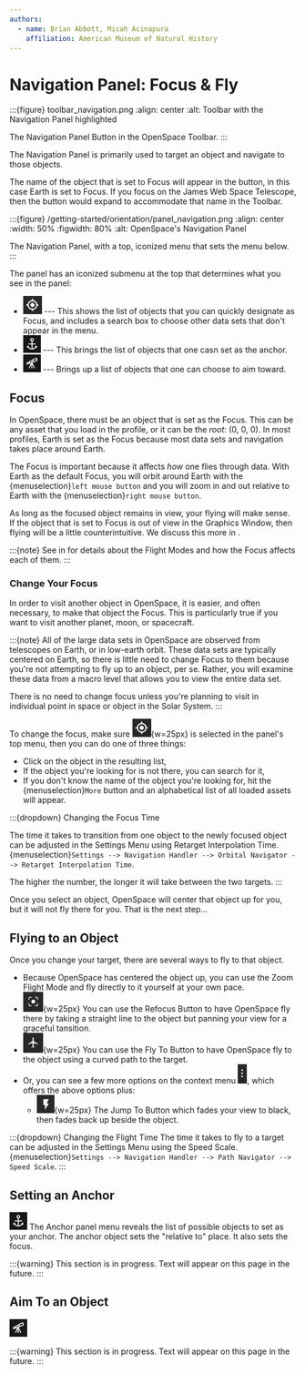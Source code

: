 ```yaml
---
authors:
  - name: Brian Abbott, Micah Acinapura
    affiliation: American Museum of Natural History
---
```



# Navigation Panel: Focus & Fly

:::{figure} toolbar_navigation.png
:align: center
:alt: Toolbar with the Navigation Panel highlighted

The Navigation Panel Button in the OpenSpace Toolbar.
:::

The Navigation Panel is primarily used to target an object and navigate to those objects.

The name of the object that is set to Focus will appear in the button, in this case Earth is set to Focus. If you focus on the James Web Space Telescope, then the button would expand to accommodate that name in the Toolbar.

:::{figure} /getting-started/orientation/panel_navigation.png
:align: center
:width: 50%
:figwidth: 80%
:alt: OpenSpace's Navigation Panel

The Navigation Panel, with a top, iconized menu that sets the menu below.
:::




The panel has an iconized submenu at the top that determines what you see in the panel:
- ![focus button](/getting-started/orientation/navigation_panel_focus_button.png) --- This shows the list of objects that you can quickly designate as Focus, and includes a search box to choose other data sets that don't appear in the menu.
- ![anchor button](/getting-started/orientation/navigation_panel_anchor_button.png) --- This brings the list of objects that one casn set as the anchor.
- ![aim button](/getting-started/orientation/navigation_panel_aim_button.png) --- Brings up a list of objects that one can choose to aim toward.


## Focus

In OpenSpace, there must be an object that is set as the Focus. This can be any asset that you load in the profile, or it can be the _root_: (0, 0, 0). In most profiles, Earth is set as the Focus because most data sets and navigation takes place around Earth.

The Focus is important because it affects _how_ one flies through data. With Earth as the default Focus, you will orbit around Earth with the {menuselection}`left mouse button` and you will zoom in and out relative to Earth with the {menuselection}`right mouse button`.

As long as the focused object remains in view, your flying will make sense. If the object that is set to Focus is out of view in the Graphics Window, then flying will be a little counterintuitive. We discuss this more in [](/getting-started/navigation/index).

:::{note}
See [](/getting-started/navigation/index) in [](/getting-started/index) for details about the Flight Modes and how the Focus affects each of them.
:::



### Change Your Focus

In order to visit another object in OpenSpace, it is easier, and often necessary, to make that object the Focus. This is particularly true if you want to visit another planet, moon, or spacecraft.

:::{note}
All of the large data sets in OpenSpace are observed from telescopes on Earth, or in low-earth orbit. These data sets are typically centered on Earth, so there is little need to change Focus to them because you're not attempting to fly up to an object, per se. Rather, you will examine these data from a macro level that allows you to view the entire data set.

There is no need to change focus unless you're planning to visit in individual point in space or object in the Solar System.
:::

To change the focus, make sure ![focus button](/getting-started/orientation/navigation_panel_focus_button.png){w=25px} is selected in the panel's top menu, then you can do one of three things:
- Click on the object in the resulting list,
- If the object you're looking for is not there, you can search for it, 
- If you don't know the name of the object you're looking for, hit the {menuselection}`More` button and an alphabetical list of all loaded assets will appear.


:::{dropdown} Changing the Focus Time


The time it takes to transition from one object to the newly focused object can be adjusted in the Settings Menu using Retarget Interpolation Time. \
{menuselection}`Settings --> Navigation Handler --> Orbital Navigator --> Retarget Interpolation Time`.

The higher the number, the longer it will take between the two targets.
:::


Once you select an object, OpenSpace will center that object up for you, but it will not fly there for you. That is the next step...



## Flying to an Object

Once you change your target, there are several ways to fly to that object.
- Because OpenSpace has centered the object up, you can use the Zoom Flight Mode and fly directly to it yourself at your own pace.
- ![refocus button](/getting-started/orientation/navigation_panel_panfly.png){w=25px} You can use the Refocus Button to have OpenSpace fly there by taking a straight line to the object but panning your view for a graceful tansition.
- ![fly to button](/getting-started/orientation/navigation_panel_fly.png){w=25px} You can use the Fly To Button to have OpenSpace fly to the object using a curved path to the target.
- Or, you can see a few more options on the context menu ![nav panel context menu](/getting-started/orientation/navigation_panel_context_menu_button.png), which offers the above options plus:
  * ![jump to button](/getting-started/orientation/navigation_panel_jump_button.png){w=25px} The Jump To Button which fades your view to black, then fades back up beside the object.


:::{dropdown} Changing the Flight Time
The time it takes to fly to a target can be adjusted in the Settings Menu using the Speed Scale. \
{menuselection}`Settings --> Navigation Handler --> Path Navigator --> Speed Scale`.
:::




## Setting an Anchor

![anchor button](/getting-started/orientation/navigation_panel_anchor_button.png) The Anchor panel menu reveals the list of possible objects to set as your anchor. The anchor object sets the "relative to" place. It also sets the focus.

:::{warning}
This section is in progress. Text will appear on this page in the future.
:::


## Aim To an Object

![aim to button](/getting-started/orientation/navigation_panel_aim_button.png)

:::{warning}
This section is in progress. Text will appear on this page in the future.
:::